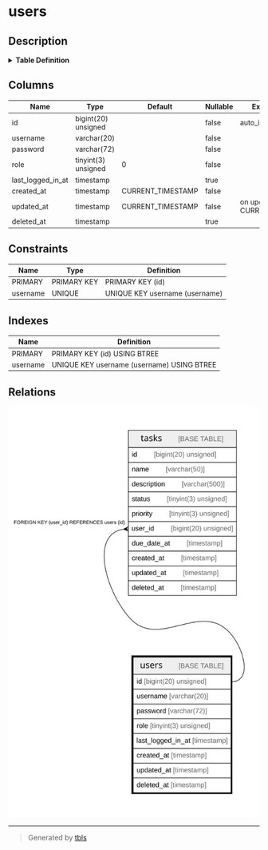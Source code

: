 # users

## Description

<details>
<summary><strong>Table Definition</strong></summary>

```sql
CREATE TABLE `users` (
  `id` bigint(20) unsigned NOT NULL AUTO_INCREMENT,
  `username` varchar(20) COLLATE utf8mb4_unicode_ci NOT NULL DEFAULT '',
  `password` varchar(72) COLLATE utf8mb4_unicode_ci NOT NULL DEFAULT '',
  `role` tinyint(3) unsigned NOT NULL DEFAULT '0' COMMENT '0=normal, 1=admin',
  `last_logged_in_at` timestamp NULL DEFAULT NULL,
  `created_at` timestamp NOT NULL DEFAULT CURRENT_TIMESTAMP,
  `updated_at` timestamp NOT NULL DEFAULT CURRENT_TIMESTAMP ON UPDATE CURRENT_TIMESTAMP,
  `deleted_at` timestamp NULL DEFAULT NULL,
  PRIMARY KEY (`id`),
  UNIQUE KEY `username` (`username`)
) ENGINE=InnoDB AUTO_INCREMENT=[Redacted by tbls] DEFAULT CHARSET=utf8mb4 COLLATE=utf8mb4_unicode_ci
```

</details>

## Columns

| Name | Type | Default | Nullable | Extra Definition | Children | Parents | Comment |
| ---- | ---- | ------- | -------- | ---------------- | -------- | ------- | ------- |
| id | bigint(20) unsigned |  | false | auto_increment | [tasks](tasks.md) |  |  |
| username | varchar(20) |  | false |  |  |  |  |
| password | varchar(72) |  | false |  |  |  |  |
| role | tinyint(3) unsigned | 0 | false |  |  |  | 0=normal, 1=admin |
| last_logged_in_at | timestamp |  | true |  |  |  |  |
| created_at | timestamp | CURRENT_TIMESTAMP | false |  |  |  |  |
| updated_at | timestamp | CURRENT_TIMESTAMP | false | on update CURRENT_TIMESTAMP |  |  |  |
| deleted_at | timestamp |  | true |  |  |  |  |

## Constraints

| Name | Type | Definition |
| ---- | ---- | ---------- |
| PRIMARY | PRIMARY KEY | PRIMARY KEY (id) |
| username | UNIQUE | UNIQUE KEY username (username) |

## Indexes

| Name | Definition |
| ---- | ---------- |
| PRIMARY | PRIMARY KEY (id) USING BTREE |
| username | UNIQUE KEY username (username) USING BTREE |

## Relations

![er](users.svg)

---

> Generated by [tbls](https://github.com/k1LoW/tbls)
